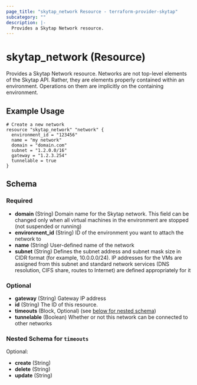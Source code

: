 ```yaml
---
page_title: "skytap_network Resource - terraform-provider-skytap"
subcategory: ""
description: |-
  Provides a Skytap Network resource.
---
```


# skytap_network (Resource)

Provides a Skytap Network resource. Networks are not top-level elements of the Skytap API.
Rather, they are elements properly contained within an environment.
Operations on them are implicitly on the containing environment.

## Example Usage

```hcl
# Create a new network
resource "skytap_network" "network" {
  environment_id = "123456"
  name = "my network"
  domain = "domain.com"
  subnet = "1.2.0.0/16"
  gateway = "1.2.3.254"
  tunnelable = true
}
```

<!-- schema generated by tfplugindocs -->
## Schema

### Required

- **domain** (String) Domain name for the Skytap network. This field can be changed only when all virtual machines in the environment are stopped (not suspended or running)
- **environment_id** (String) ID of the environment you want to attach the network to
- **name** (String) User-defined name of the network
- **subnet** (String) Defines the subnet address and subnet mask size in CIDR format (for example, 10.0.0.0/24). IP addresses for the VMs are assigned from this subnet and standard network services (DNS resolution, CIFS share, routes to Internet) are defined appropriately for it

### Optional

- **gateway** (String) Gateway IP address
- **id** (String) The ID of this resource.
- **timeouts** (Block, Optional) (see [below for nested schema](#nestedblock--timeouts))
- **tunnelable** (Boolean) Whether or not this network can be connected to other networks

<a id="nestedblock--timeouts"></a>
### Nested Schema for `timeouts`

Optional:

- **create** (String)
- **delete** (String)
- **update** (String)
